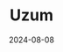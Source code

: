 ---  
layout: startup_page  
title: "Uzum"  
id: "uzum.com"  
permalink: "/uzumuzum.com08082024/"  
website: "https://uzum.com/en/"  
funding_round: "Series B"  
funding_amount: "$300M"  
investors: ""  
about: "Uzum is a leading digital ecosystem in Uzbekistan offering e-commerce, express delivery, banking, and fintech services. It boasts over 10 million monthly active users and is the first tech unicorn in Uzbekistan. The company aims to continue its growth by expanding its BNPL business, online lending, and e-commerce verticals."  
markets: "E-commerce, Fintech, Delivery, E-Commerce, Financial Services, FinTech, Software"  
hq: "Tashkent, Uzbekistan"  
founded_year: "2022"  
linkedin: "https://www.linkedin.com/company/uzum-uz"  
twitter: ""  
instagram: ""  
facebook: ""  
crunchbase: "https://www.crunchbase.com/organization/uzum"  
pitchbook: "https://pitchbook.com/profiles/company/529060-69"  

date_display: "08-Aug-2024"  
date: "2024-08-08"

# SEO Optimization  
meta_title: "Uzum - Series B Funding ($300M)"  
meta_description: "Uzum, Uzum is a leading digital ecosystem in Uzbekistan offering e-commerce, express delivery, banking, and fintech services. It boasts over 10 million mont..."  
meta_keywords: "Uzum, E-commerce, Fintech, Delivery, E-Commerce, Financial Services, FinTech, Software, Series B funding"  
canonical_url: "https://startup.projectstartups.com/uzumuzum.com08082024/"  
---